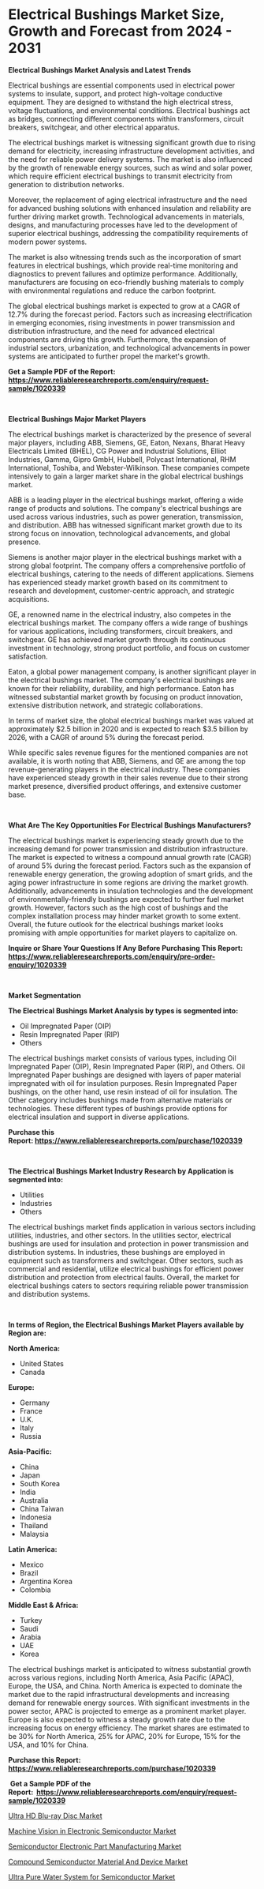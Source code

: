 <p><h1>Electrical Bushings Market Size, Growth and Forecast from 2024 - 2031</h1></p><p><strong>Electrical Bushings Market Analysis and Latest Trends</strong></p>
<p><p>Electrical bushings are essential components used in electrical power systems to insulate, support, and protect high-voltage conductive equipment. They are designed to withstand the high electrical stress, voltage fluctuations, and environmental conditions. Electrical bushings act as bridges, connecting different components within transformers, circuit breakers, switchgear, and other electrical apparatus.</p><p>The electrical bushings market is witnessing significant growth due to rising demand for electricity, increasing infrastructure development activities, and the need for reliable power delivery systems. The market is also influenced by the growth of renewable energy sources, such as wind and solar power, which require efficient electrical bushings to transmit electricity from generation to distribution networks.</p><p>Moreover, the replacement of aging electrical infrastructure and the need for advanced bushing solutions with enhanced insulation and reliability are further driving market growth. Technological advancements in materials, designs, and manufacturing processes have led to the development of superior electrical bushings, addressing the compatibility requirements of modern power systems.</p><p>The market is also witnessing trends such as the incorporation of smart features in electrical bushings, which provide real-time monitoring and diagnostics to prevent failures and optimize performance. Additionally, manufacturers are focusing on eco-friendly bushing materials to comply with environmental regulations and reduce the carbon footprint.</p><p>The global electrical bushings market is expected to grow at a CAGR of 12.7% during the forecast period. Factors such as increasing electrification in emerging economies, rising investments in power transmission and distribution infrastructure, and the need for advanced electrical components are driving this growth. Furthermore, the expansion of industrial sectors, urbanization, and technological advancements in power systems are anticipated to further propel the market's growth.</p></p>
<p><strong>Get a Sample PDF of the Report:&nbsp; <a href="https://www.reliableresearchreports.com/enquiry/request-sample/1020339">https://www.reliableresearchreports.com/enquiry/request-sample/1020339</a></strong></p>
<p>&nbsp;</p>
<p><strong>Electrical Bushings Major Market Players</strong></p>
<p><p>The electrical bushings market is characterized by the presence of several major players, including ABB, Siemens, GE, Eaton, Nexans, Bharat Heavy Electricals Limited (BHEL), CG Power and Industrial Solutions, Elliot Industries, Gamma, Gipro GmbH, Hubbell, Polycast International, RHM International, Toshiba, and Webster-Wilkinson. These companies compete intensively to gain a larger market share in the global electrical bushings market.</p><p>ABB is a leading player in the electrical bushings market, offering a wide range of products and solutions. The company's electrical bushings are used across various industries, such as power generation, transmission, and distribution. ABB has witnessed significant market growth due to its strong focus on innovation, technological advancements, and global presence.</p><p>Siemens is another major player in the electrical bushings market with a strong global footprint. The company offers a comprehensive portfolio of electrical bushings, catering to the needs of different applications. Siemens has experienced steady market growth based on its commitment to research and development, customer-centric approach, and strategic acquisitions.</p><p>GE, a renowned name in the electrical industry, also competes in the electrical bushings market. The company offers a wide range of bushings for various applications, including transformers, circuit breakers, and switchgear. GE has achieved market growth through its continuous investment in technology, strong product portfolio, and focus on customer satisfaction.</p><p>Eaton, a global power management company, is another significant player in the electrical bushings market. The company's electrical bushings are known for their reliability, durability, and high performance. Eaton has witnessed substantial market growth by focusing on product innovation, extensive distribution network, and strategic collaborations.</p><p>In terms of market size, the global electrical bushings market was valued at approximately $2.5 billion in 2020 and is expected to reach $3.5 billion by 2026, with a CAGR of around 5% during the forecast period.</p><p>While specific sales revenue figures for the mentioned companies are not available, it is worth noting that ABB, Siemens, and GE are among the top revenue-generating players in the electrical industry. These companies have experienced steady growth in their sales revenue due to their strong market presence, diversified product offerings, and extensive customer base.</p></p>
<p>&nbsp;</p>
<p><strong>What Are The Key Opportunities For Electrical Bushings Manufacturers?</strong></p>
<p><p>The electrical bushings market is experiencing steady growth due to the increasing demand for power transmission and distribution infrastructure. The market is expected to witness a compound annual growth rate (CAGR) of around 5% during the forecast period. Factors such as the expansion of renewable energy generation, the growing adoption of smart grids, and the aging power infrastructure in some regions are driving the market growth. Additionally, advancements in insulation technologies and the development of environmentally-friendly bushings are expected to further fuel market growth. However, factors such as the high cost of bushings and the complex installation process may hinder market growth to some extent. Overall, the future outlook for the electrical bushings market looks promising with ample opportunities for market players to capitalize on.</p></p>
<p><strong>Inquire or Share Your Questions If Any Before Purchasing This Report: <a href="https://www.reliableresearchreports.com/enquiry/pre-order-enquiry/1020339">https://www.reliableresearchreports.com/enquiry/pre-order-enquiry/1020339</a></strong></p>
<p>&nbsp;</p>
<p><strong>Market Segmentation</strong></p>
<p><strong>The Electrical Bushings Market Analysis by types is segmented into:</strong></p>
<p><ul><li>Oil Impregnated Paper (OIP)</li><li>Resin Impregnated Paper (RIP)</li><li>Others</li></ul></p>
<p><p>The electrical bushings market consists of various types, including Oil Impregnated Paper (OIP), Resin Impregnated Paper (RIP), and Others. Oil Impregnated Paper bushings are designed with layers of paper material impregnated with oil for insulation purposes. Resin Impregnated Paper bushings, on the other hand, use resin instead of oil for insulation. The Other category includes bushings made from alternative materials or technologies. These different types of bushings provide options for electrical insulation and support in diverse applications.</p></p>
<p><strong>Purchase this Report:&nbsp;<a href="https://www.reliableresearchreports.com/purchase/1020339">https://www.reliableresearchreports.com/purchase/1020339</a></strong></p>
<p>&nbsp;</p>
<p><strong>The Electrical Bushings Market Industry Research by Application is segmented into:</strong></p>
<p><ul><li>Utilities</li><li>Industries</li><li>Others</li></ul></p>
<p><p>The electrical bushings market finds application in various sectors including utilities, industries, and other sectors. In the utilities sector, electrical bushings are used for insulation and protection in power transmission and distribution systems. In industries, these bushings are employed in equipment such as transformers and switchgear. Other sectors, such as commercial and residential, utilize electrical bushings for efficient power distribution and protection from electrical faults. Overall, the market for electrical bushings caters to sectors requiring reliable power transmission and distribution systems.</p></p>
<p>&nbsp;</p>
<p><strong>In terms of Region, the Electrical Bushings Market Players available by Region are:</strong></p>
<p>
    <p> <strong> North America: </strong>
        <ul>
            <li>United States</li>
            <li>Canada</li>
        </ul>
        </p> 
    <p> <strong> Europe: </strong>
        <ul>
            <li>Germany</li>
            <li>France</li>
            <li>U.K.</li>
            <li>Italy</li>
            <li>Russia</li>
        </ul>
        </p> 
    <p> <strong> Asia-Pacific: </strong>
        <ul>
            <li>China</li>
            <li>Japan</li>
            <li>South Korea</li>
            <li>India</li>
            <li>Australia</li>
            <li>China Taiwan</li>
            <li>Indonesia</li>
            <li>Thailand</li>
            <li>Malaysia</li>
        </ul>
        </p> 
    <p> <strong> Latin America: </strong>
        <ul>
            <li>Mexico</li>
            <li>Brazil</li>
            <li>Argentina Korea</li>
            <li>Colombia</li>
        </ul>
        </p> 
    <p> <strong> Middle East & Africa: </strong>
        <ul>
            <li>Turkey</li>
            <li>Saudi</li>
            <li>Arabia</li>
            <li>UAE</li>
            <li>Korea</li>
        </ul>
    </p>
    </p>
<p><p>The electrical bushings market is anticipated to witness substantial growth across various regions, including North America, Asia Pacific (APAC), Europe, the USA, and China. North America is expected to dominate the market due to the rapid infrastructural developments and increasing demand for renewable energy sources. With significant investments in the power sector, APAC is projected to emerge as a prominent market player. Europe is also expected to witness a steady growth rate due to the increasing focus on energy efficiency. The market shares are estimated to be 30% for North America, 25% for APAC, 20% for Europe, 15% for the USA, and 10% for China.</p></p>
<p><strong>Purchase this Report: <a href="https://www.reliableresearchreports.com/purchase/1020339">https://www.reliableresearchreports.com/purchase/1020339</a></strong></p>
<p>&nbsp;<strong>Get a Sample PDF of the Report:&nbsp;&nbsp;<a href="https://www.reliableresearchreports.com/enquiry/request-sample/1020339">https://www.reliableresearchreports.com/enquiry/request-sample/1020339</a></strong></p>
<p><strong></strong></p>
<p><p><a href="https://github.com/tamvrosiya/Market-Research-Report-List-2/blob/main/ultra-hd-blu-ray-disc-market.md">Ultra HD Blu-ray Disc Market</a></p><p><a href="https://github.com/amonskiyk/Market-Research-Report-List-2/blob/main/machine-vision-in-electronic-semiconductor-market.md">Machine Vision in Electronic Semiconductor Market</a></p><p><a href="https://github.com/joannesouthgate/Market-Research-Report-List-1/blob/main/semiconductor-electronic-part-manufacturing-market.md">Semiconductor Electronic Part Manufacturing Market</a></p><p><a href="https://github.com/gaydyna/Market-Research-Report-List-2/blob/main/compound-semiconductor-material-and-device-market.md">Compound Semiconductor Material And Device Market</a></p><p><a href="https://github.com/julyju69/Market-Research-Report-List-1/blob/main/ultra-pure-water-system-for-semiconductor-market.md">Ultra Pure Water System for Semiconductor Market</a></p></p>